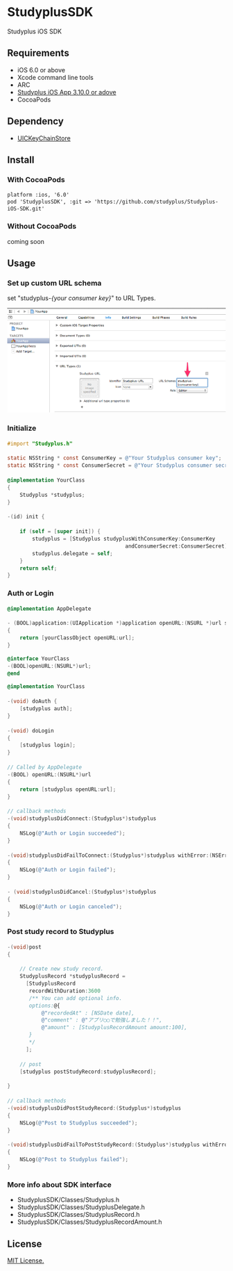 StudyplusSDK
=======

Studyplus iOS SDK

## Requirements

 * iOS 6.0 or above
 * Xcode command line tools
 * ARC
 * [Studyplus iOS App 3.10.0 or adove](https://itunes.apple.com/jp/app/mian-qiangga-leshiku-xuku!/id505410049?mt=8)
 * CocoaPods
 
## Dependency
 * [UICKeyChainStore](https://github.com/kishikawakatsumi/UICKeyChainStore)

## Install

### With CocoaPods

```
platform :ios, '6.0'
pod 'StudyplusSDK', :git => 'https://github.com/studyplus/Studyplus-iOS-SDK.git'
```

### Without CocoaPods

coming soon

## Usage

### Set up custom URL schema

set "studyplus-*{your consumer key}*" to URL Types.

![xcode](docs/set_url_schema.png)

### Initialize

```Objective-C
#import "Studyplus.h"

static NSString * const ConsumerKey = @"Your Studyplus consumer key";
static NSString * const ConsumerSecret = @"Your Studyplus consumer secret";

@implementation YourClass
{
    Studyplus *studyplus;
}

-(id) init {

    if (self = [super init]) {
        studyplus = [Studyplus studyplusWithConsumerKey:ConsumerKey
                                      andConsumerSecret:ConsumerSecret];
        studyplus.delegate = self;
    }
    return self;
}
```

### Auth or Login 
```Objective-C
@implementation AppDelegate

- (BOOL)application:(UIApplication *)application openURL:(NSURL *)url sourceApplication:(NSString *)sourceApplication annotation:(id)annotation
{
    return [yourClassObject openURL:url];
}
```

```Objective-C
@interface YourClass
-(BOOL)openURL:(NSURL*)url;
@end
```

```Objective-C
@implementation YourClass

-(void) doAuth {
    [studyplus auth];
}

-(void) doLogin
{
    [studyplus login];
}

// Called by AppDelegate
-(BOOL) openURL:(NSURL*)url
{
    return [studyplus openURL:url];
}

// callback methods
-(void)studyplusDidConnect:(Studyplus*)studyplus
{
    NSLog(@"Auth or Login succeeded");
}

-(void)studyplusDidFailToConnect:(Studyplus*)studyplus withError:(NSError*)error
{
    NSLog(@"Auth or Login failed");
}

- (void)studyplusDidCancel:(Studyplus*)studyplus
{
    NSLog(@"Auth or Login canceled");
} 
```

### Post study record to Studyplus

```Objective-C
-(void)post
{

    // Create new study record.
    StudyplusRecord *studyplusRecord =
      [StudyplusRecord
       recordWithDuration:3600
       /** You can add optional info.
       options:@{
           @"recordedAt" : [NSDate date],
           @"comment" : @"アプリ◯◯で勉強しました！！",
           @"amount" : [StudyplusRecordAmount amount:100],
       }
       */
      ];

    // post
    [studyplus postStudyRecord:studyplusRecord];

}

// callback methods
-(void)studyplusDidPostStudyRecord:(Studyplus*)studyplus
{
    NSLog(@"Post to Studyplus succeeded");
}

-(void)studyplusDidFailToPostStudyRecord:(Studyplus*)studyplus withError:(NSError*)error
{
    NSLog(@"Post to Studyplus failed");
}
```

### More info about SDK interface

 * StudyplusSDK/Classes/Studyplus.h
 * StudyplusSDK/Classes/StudyplusDelegate.h
 * StudyplusSDK/Classes/StudyplusRecord.h
 * StudyplusSDK/Classes/StudyplusRecordAmount.h

## License

[MIT License.](http://opensource.org/licenses/mit-license.php)

